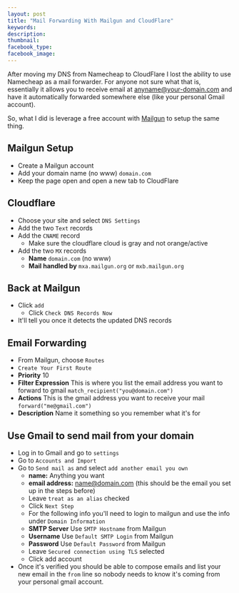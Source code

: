 ```yaml
---
layout: post
title: "Mail Forwarding With Mailgun and CloudFlare"
keywords:
description:
thumbnail:
facebook_type:
facebook_image:
---
```


After moving my DNS from Namecheap to CloudFlare I lost the ability to use Namecheap as a mail forwarder. For anyone not sure what that is, essentially it allows you to receive email at anyname@your-domain.com and have it automatically forwarded somewhere else (like your personal Gmail account).

So, what I did is leverage a free account with [Mailgun](https://mailgun.com/) to setup the same thing.

## Mailgun Setup
* Create a Mailgun account
* Add your domain name (no www)
  `domain.com`
* Keep the page open and open a new tab to CloudFlare

## Cloudflare
* Choose your site and select `DNS Settings`
* Add the two `Text` records
* Add the `CNAME` record
  * Make sure the cloudflare cloud is gray and not orange/active
* Add the two `MX` records
  * **Name** `domain.com` (no www)
  * **Mail handled by** `mxa.mailgun.org` or `mxb.mailgun.org`

## Back at Mailgun
* Click `add`
  * Click `Check DNS Records Now`
* It'll tell you once it detects the updated DNS records

## Email Forwarding
* From Mailgun, choose `Routes`
* `Create Your First Route`
* **Priority** 10
* **Filter Expression** This is where you list the email address you want to forward to gmail
  `match_recipient("you@domain.com")`
* **Actions** This is the gmail address you want to receive your mail
  `forward("me@gmail.com")`
* **Description** Name it something so you remember what it's for

## Use Gmail to send mail from your domain
* Log in to Gmail and go to `settings`
* Go to `Accounts and Import`
* Go to `Send mail as` and select `add another email you own`
  * **name:** Anything you want
  * **email address:** name@domain.com (this should be the email you set up in the steps before)
  * Leave `treat as an alias` checked
  * Click `Next Step`
  * For the following info you'll need to login to mailgun and use the info under `Domain Information`
  * **SMTP Server** Use `SMTP Hostname` from Mailgun
  * **Username** Use `Default SMTP Login` from Mailgun
  * **Password** Use `Default Password` from Mailgun
  * Leave `Secured connection using TLS` selected
  * Click add account
* Once it's verified you should be able to compose emails and list your new email in the `from` line so nobody needs to know it's coming from your personal gmail account.  
